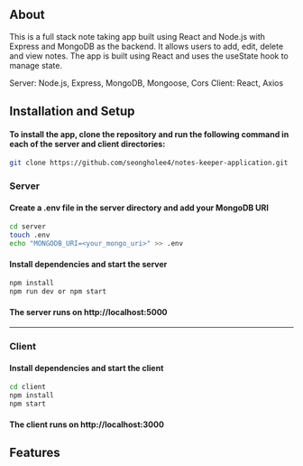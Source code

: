 ## About
This is a full stack note taking app built using React and Node.js with Express and MongoDB as the backend.
It allows users to add, edit, delete and view notes. The app is built using React and uses the useState hook to manage state.

Server: Node.js, Express, MongoDB, Mongoose, Cors
Client: React, Axios

## Installation and Setup
#### To install the app, clone the repository and run the following command in each of the server and client directories:
```bash
git clone https://github.com/seongholee4/notes-keeper-application.git
```
### Server
#### Create a .env file in the server directory and add your MongoDB URI
```bash
cd server
touch .env
echo "MONGODB_URI=<your_mongo_uri>" >> .env
```
#### Install dependencies and start the server
```bash
npm install
npm run dev or npm start
```
#### The server runs on http://localhost:5000
---
### Client
#### Install dependencies and start the client
```bash
cd client
npm install
npm start
```
#### The client runs on http://localhost:3000

## Features


